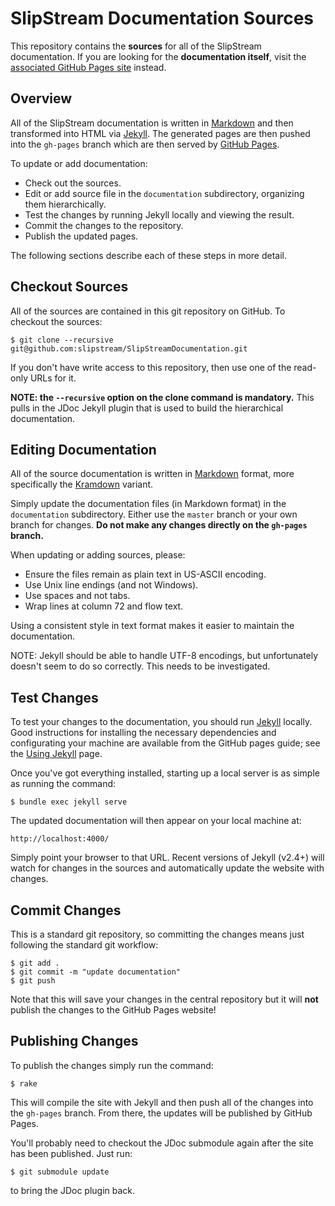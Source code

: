 SlipStream Documentation Sources
================================

This repository contains the **sources** for all of the SlipStream
documentation.  If you are looking for the **documentation itself**,
visit the [associated GitHub Pages site][docs] instead.

Overview
--------

All of the SlipStream documentation is written in [Markdown][markdown]
and then transformed into HTML via [Jekyll][jekyll].  The generated
pages are then pushed into the `gh-pages` branch which are then served
by [GitHub Pages][pages].

To update or add documentation:
 - Check out the sources.
 - Edit or add source file in the `documentation` subdirectory,
   organizing them hierarchically.
 - Test the changes by running Jekyll locally and viewing the result.
 - Commit the changes to the repository.
 - Publish the updated pages.

The following sections describe each of these steps in more detail.

Checkout Sources
----------------

All of the sources are contained in this git repository on GitHub. To
checkout the sources:
```
$ git clone --recursive git@github.com:slipstream/SlipStreamDocumentation.git
```
If you don't have write access to this repository, then use one of the
read-only URLs for it.

**NOTE: the `--recursive` option on the clone command is mandatory.**
This pulls in the JDoc Jekyll plugin that is used to build the
hierarchical documentation.

Editing Documentation
---------------------

All of the source documentation is written in [Markdown][markdown]
format, more specifically the [Kramdown][kramdown] variant.

Simply update the documentation files (in Markdown format) in the
`documentation` subdirectory.  Either use the `master` branch or your
own branch for changes.  **Do not make any changes directly on the
`gh-pages` branch.**

When updating or adding sources, please:
 - Ensure the files remain as plain text in US-ASCII encoding.
 - Use Unix line endings (and not Windows).
 - Use spaces and not tabs.
 - Wrap lines at column 72 and flow text.

Using a consistent style in text format makes it easier to maintain
the documentation.

NOTE: Jekyll should be able to handle UTF-8 encodings, but 
unfortunately doesn't seem to do so correctly.  This needs to be
investigated.

Test Changes
------------

To test your changes to the documentation, you should run
[Jekyll][jekyll] locally.  Good instructions for installing the
necessary dependencies and configurating your machine are available
from the GitHub pages guide; see the [Using Jekyll][jekyll-install]
page. 

Once you've got everything installed, starting up a local server is as
simple as running the command:
```
$ bundle exec jekyll serve
```
The updated documentation will then appear on your local machine at:
```
http://localhost:4000/
```
Simply point your browser to that URL.  Recent versions of Jekyll
(v2.4+) will watch for changes in the sources and automatically update
the website with changes.

Commit Changes
--------------

This is a standard git repository, so committing the changes means
just following the standard git workflow:
```
$ git add .
$ git commit -m "update documentation"
$ git push
```
Note that this will save your changes in the central repository but it
will **not** publish the changes to the GitHub Pages website!

Publishing Changes
------------------

To publish the changes simply run the command:
```
$ rake
```
This will compile the site with Jekyll and then push all of the
changes into the `gh-pages` branch.  From there, the updates will be
published by GitHub Pages.

You'll probably need to checkout the JDoc submodule again after the 
site has been published.  Just run:
```
$ git submodule update
```
to bring the JDoc plugin back.


[docs]: http://slipstream.github.io/SlipStreamDocumentation
[markdown]: http://daringfireball.net/projects/markdown/
[kramdown]: http://kramdown.gettalong.org/quickref.html
[jekyll]: http://jekyllrb.com
[jekyll-install]: https://help.github.com/articles/using-jekyll-with-pages/
[pages]: https://pages.github.com
